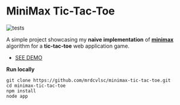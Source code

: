 # **MiniMax Tic-Tac-Toe**

![tests](https://github.com/mrdcvlsc/minimax-tic-tac-toe/actions/workflows/tests.yml/badge.svg)

A simple project showcasing my **naive implementation** of [**minimax**](https://en.wikipedia.org/wiki/Minimax#Pseudocode) algorithm for a **tic-tac-toe** web application game.

- [SEE DEMO](https://minimax-tic-tac-toe-demo.vercel.app/)

**Run locally**

```shell
git clone https://github.com/mrdcvlsc/minimax-tic-tac-toe.git
cd minimax-tic-tac-toe
npm install
node app
```
